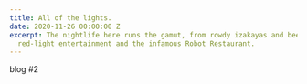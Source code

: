 ```yaml
---
title: All of the lights.
date: 2020-11-26 00:00:00 Z
excerpt: The nightlife here runs the gamut, from rowdy izakayas and beer bars, to
  red-light entertainment and the infamous Robot Restaurant.
---
```


blog #2